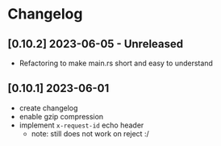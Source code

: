 # Changelog

## [0.10.2] 2023-06-05 - Unreleased

- Refactoring to make main.rs short and easy to understand

## [0.10.1] 2023-06-01

- create changelog
- enable gzip compression
- implement `x-request-id` echo header
  - note: still does not work on reject :/

